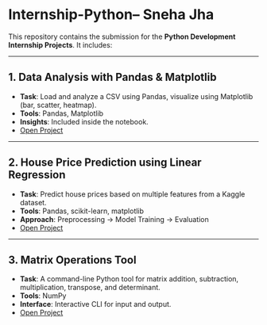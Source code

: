 # Internship-Python– Sneha Jha

This repository contains the submission for the **Python Development Internship Projects**. It includes:

---

## 1. Data Analysis with Pandas & Matplotlib
- **Task**: Load and analyze a CSV using Pandas, visualize using Matplotlib (bar, scatter, heatmap).
- **Tools**: Pandas, Matplotlib
- **Insights**: Included inside the notebook.
- [Open Project](./1_Data_Analysis_with_Pandas)

---

## 2. House Price Prediction using Linear Regression
- **Task**: Predict house prices based on multiple features from a Kaggle dataset.
- **Tools**: Pandas, scikit-learn, matplotlib
- **Approach**: Preprocessing → Model Training → Evaluation
-  [Open Project](./2_House_Price_Prediction)

---

## 3. Matrix Operations Tool
- **Task**: A command-line Python tool for matrix addition, subtraction, multiplication, transpose, and determinant.
- **Tools**: NumPy
- **Interface**: Interactive CLI for input and output.
-  [Open Project](./3_Matrix_Operations_Tool)
